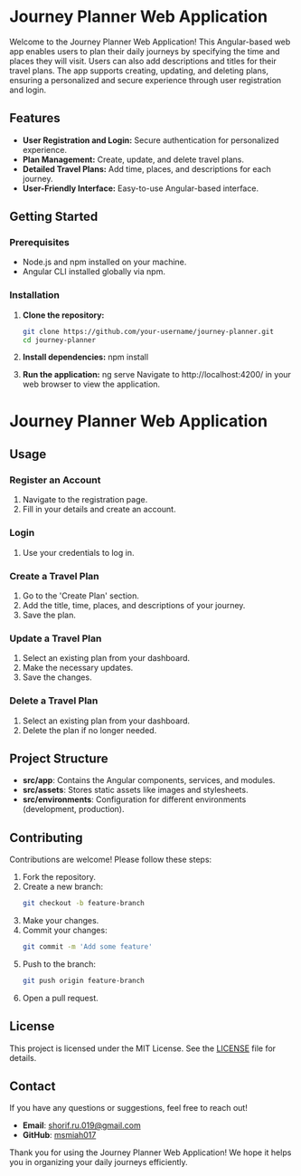 # Journey Planner Web Application

Welcome to the Journey Planner Web Application! This Angular-based web app enables users to plan their daily journeys by specifying the time and places they will visit. Users can also add descriptions and titles for their travel plans. The app supports creating, updating, and deleting plans, ensuring a personalized and secure experience through user registration and login.

## Features

- **User Registration and Login:** Secure authentication for personalized experience.
- **Plan Management:** Create, update, and delete travel plans.
- **Detailed Travel Plans:** Add time, places, and descriptions for each journey.
- **User-Friendly Interface:** Easy-to-use Angular-based interface.

## Getting Started

### Prerequisites

- Node.js and npm installed on your machine.
- Angular CLI installed globally via npm.

### Installation

1. **Clone the repository:**

   ```bash
   git clone https://github.com/your-username/journey-planner.git
   cd journey-planner

2. **Install dependencies:**
  npm install
3. **Run the application:**
   ng serve
   Navigate to http://localhost:4200/ in your web browser to view the application.

# Journey Planner Web Application

## Usage

### Register an Account
1. Navigate to the registration page.
2. Fill in your details and create an account.

### Login
1. Use your credentials to log in.

### Create a Travel Plan
1. Go to the 'Create Plan' section.
2. Add the title, time, places, and descriptions of your journey.
3. Save the plan.

### Update a Travel Plan
1. Select an existing plan from your dashboard.
2. Make the necessary updates.
3. Save the changes.

### Delete a Travel Plan
1. Select an existing plan from your dashboard.
2. Delete the plan if no longer needed.

## Project Structure

- **src/app**: Contains the Angular components, services, and modules.
- **src/assets**: Stores static assets like images and stylesheets.
- **src/environments**: Configuration for different environments (development, production).

## Contributing

Contributions are welcome! Please follow these steps:

1. Fork the repository.
2. Create a new branch:
    ```bash
    git checkout -b feature-branch
    ```
3. Make your changes.
4. Commit your changes:
    ```bash
    git commit -m 'Add some feature'
    ```
5. Push to the branch:
    ```bash
    git push origin feature-branch
    ```
6. Open a pull request.

## License

This project is licensed under the MIT License. See the [LICENSE](LICENSE) file for details.

## Contact

If you have any questions or suggestions, feel free to reach out!

- **Email**: [shorif.ru.019@gmail.com](mailto:shorif.ru.019@gmail.com)
- **GitHub**: [msmiah017](https://github.com/msmiah017)

Thank you for using the Journey Planner Web Application! We hope it helps you in organizing your daily journeys efficiently.




